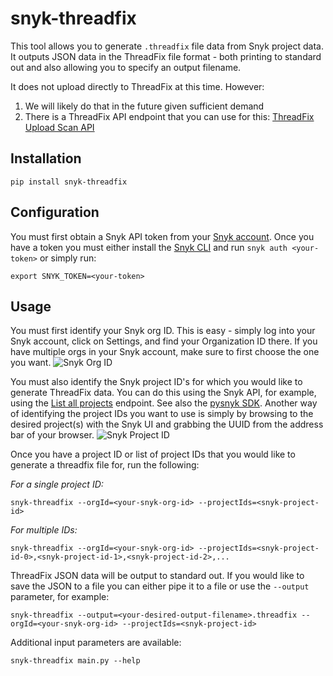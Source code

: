 # snyk-threadfix

This tool allows you to generate `.threadfix` file data from Snyk project data. It outputs JSON data in the ThreadFix file format - both printing to standard out and also allowing you to specify an output filename.

It does not upload directly to ThreadFix at this time. However:
1. We will likely do that in the future given sufficient demand
2. There is a ThreadFix API endpoint that you can use for this: [ThreadFix Upload Scan API](https://denimgroup.atlassian.net/wiki/spaces/TDOC/pages/22908335/Upload+Scan+-+API)

## Installation
```
pip install snyk-threadfix
```

## Configuration
You must first obtain a Snyk API token from your [Snyk account](https://app.snyk.io/login). Once you have a token you must either install the [Snyk CLI](https://github.com/snyk/snyk) and run `snyk auth <your-token>` or simply run:
```
export SNYK_TOKEN=<your-token> 
```

## Usage
You must first identify your Snyk org ID. This is easy - simply log into your Snyk account, click on Settings, and find your Organization ID there. If you have multiple orgs in your Snyk account, make sure to first choose the one you want.
![Snyk Org ID](https://github.com/snyk-labs/snyk-threadfix/blob/master/images/snyk-org-id-in-ui.png?raw=true)


You must also identify the Snyk project ID's for which you would like to generate ThreadFix data. You can do this using the Snyk API, for example, using the [List all projects](https://snyk.docs.apiary.io/#reference/projects/list-all-projects) endpoint. See also the [pysnyk SDK](https://github.com/snyk-labs/pysnyk). Another way of identifying the project IDs you want to use is simply by browsing to the desired project(s) with the Snyk UI and grabbing the UUID from the address bar of your browser.
![Snyk Project ID](https://github.com/snyk-labs/snyk-threadfix/blob/master/images/project-id-in-snyk-ui.png?raw=true)


Once you have a project ID or list of project IDs that you would like to generate a threadfix file for, run the following:

*For a single project ID:*
```
snyk-threadfix --orgId=<your-snyk-org-id> --projectIds=<snyk-project-id>
```

*For multiple IDs:*
```
snyk-threadfix --orgId=<your-snyk-org-id> --projectIds=<snyk-project-id-0>,<snyk-project-id-1>,<snyk-project-id-2>,...
```

ThreadFix JSON data will be output to standard out. If you would like to save the JSON to a file you can either pipe it to a file or use the `--output` parameter, for example:
```
snyk-threadfix --output=<your-desired-output-filename>.threadfix --orgId=<your-snyk-org-id> --projectIds=<snyk-project-id>
```


Additional input parameters are available:
```
snyk-threadfix main.py --help
```
